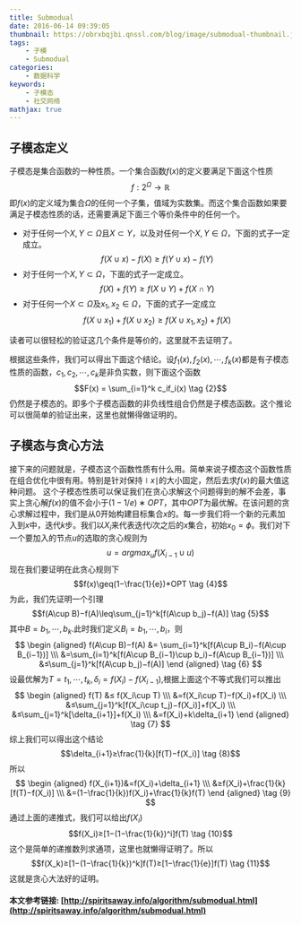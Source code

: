 ```yaml
---
title: Submodual
date: 2016-06-14 09:39:05
thumbnail: https://obrxbqjbi.qnssl.com/blog/image/submodual-thumbnail.jpg
tags:
	- 子模
	- Submodual
categories:
	- 数据科学
keywords:
	- 子模态
	- 社交网络
mathjax: true
---
```

## 子模态定义
子模态是集合函数的一种性质。一个集合函数$f(x)$的定义要满足下面这个性质
$$f:2^\Omega \to \mathbb R \tag {1}$$
即$f(x)$的定义域为集合$\Omega$的任何一个子集，值域为实数集。而这个集合函数如果要满足子模态性质的话，还需要满足下面三个等价条件中的任何一个。

- 对于任何一个$X,Y\subset\Omega$且$X\subset Y$，以及对任何一个$X, Y\in\Omega$，下面的式子一定成立。
$$f(X\cup x)−f(X)\geq f(Y\cup x)−f(Y)$$
- 对于任何一个$X,Y\subset\Omega$，下面的式子一定成立。
$$f(X)+f(Y)\geq f(X\cup Y)+f(X\cap Y)$$
- 对于任何一个$X\subset\Omega$及$x_1,x_2\in\Omega$，下面的式子一定成立
$$f(X\cup x_1)+f(X\cup x_2)\geq f(X\cup x_1,x_2)+f(X)$$

读者可以很轻松的验证这几个条件是等价的，这里就不去证明了。

根据这些条件，我们可以得出下面这个结论。设$f_1(x),f_2(x),⋯,f_k(x)$都是有子模态性质的函数，$c_1,c_2,⋯,c_k$是非负实数，则下面这个函数
$$F(x) = \sum_{i=1}^k c_if_i(x) \tag {2}$$
仍然是子模态的。即多个子模态函数的非负线性组合仍然是子模态函数。这个推论可以很简单的验证出来，这里也就懒得做证明的。

## 子模态与贪心方法
接下来的问题就是，子模态这个函数性质有什么用。简单来说子模态这个函数性质在组合优化中很有用。特别是针对保持$\mid x \mid$的大小固定，然后去求$f(x)$的最大值这种问题。 这个子模态性质可以保证我们在贪心求解这个问题得到的解不会差，事实上贪心解$f(x)$的值不会小于$(1−1/e)∗OPT$，其中$OPT$为最优解。在该问题的贪心求解过程中，我们是从$0$开始构建目标集合$x$的。每一步我们将一个新的元素加入到$x$中，迭代$k$步。我们以$X_i$来代表迭代$i$次之后的$x$集合，初始$x_0 = \phi$。我们对下一个要加入的节点$u$的选取的贪心规则为
$$u=argmax_u f(X_{i−1}\cup u) \tag {3}$$
现在我们要证明在此贪心规则下
$$f(x)\geq(1−\frac{1}{e})*OPT \tag {4}$$
为此，我们先证明一个引理
$$f(A\cup B)−f(A)\leq\sum_{j=1}^k[f(A\cup b_j)−f(A)] \tag {5}$$
其中$B=b_1,⋯,b_k$.此时我们定义$B_i=b_1,⋯,b_i$，则
$$
\begin {aligned} 
f(A\cup B)−f(A) &= \sum_{i=1}^k[f(A\cup B_i)−f(A\cup B_{i−1})] \\\
&=\sum_{i=1}^k[f(A\cup B_{i−1}\cup b_i)−f(A\cup B_{i−1})] \\\
&≤\sum_{j=1}^k[f(A\cup b_j)−f(A)]
\end {aligned} 
\tag {6} 
$$
设最优解为$T=t_1,⋯,t_k,\delta_i=f(X_i)−f(X_{i−1})$,根据上面这个不等式我们可以推出
$$
\begin {aligned}
f(T) &≤ f(X_i\cup T) \\\
&=f(X_i\cup T)−f(X_i)+f(X_i) \\\
&≤\sum_{j=1}^k[f(X_i\cup t_j)−f(X_i)]+f(X_i) \\\
&≤\sum_{j=1}^k[\delta_{i+1}]+f(X_i) \\\
&=f(X_i)+k\delta_{i+1}
\end {aligned}
\tag {7} 
$$
综上我们可以得出这个结论
$$\delta_{i+1}≥\frac{1}{k}[f(T)−f(X_i)] \tag {8}$$
所以
$$
\begin {aligned}
f(X_{i+1})&=f(X_i)+\delta_{i+1} \\\
&≥f(X_i)+\frac{1}{k}[f(T)−f(X_i)] \\\
&=(1−\frac{1}{k})f(X_i)+\frac{1}{k}f(T)
\end {aligned}
\tag {9} 
$$
通过上面的递推式，我们可以给出$f(X_i)$
$$f(X_i)≥[1−(1−\frac{1}{k})^i]f(T) \tag {10}$$
这个是简单的递推数列求通项，这里也就懒得证明了。所以
$$f(X_k)≥[1−(1−\frac{1}{k})^k]f(T)≥[1−\frac{1}{e}]f(T) \tag {11}$$
这就是贪心大法好的证明。

#### 本文参考链接: [http://spiritsaway.info/algorithm/submodual.html](http://spiritsaway.info/algorithm/submodual.html)

